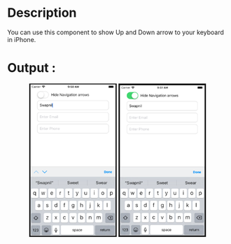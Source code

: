 # Description
You can use this component to show Up and Down arrow to your keyboard in iPhone.

# Output :

<p align="center">
  <img src="https://github.com/SwapnilNSDN/react-native-keyboard-next-prev/blob/master/Screen/Screen1.png" width="200">
<img src="https://github.com/SwapnilNSDN/react-native-keyboard-next-prev/blob/master/Screen/Screen2.png" width="200">
</p>


